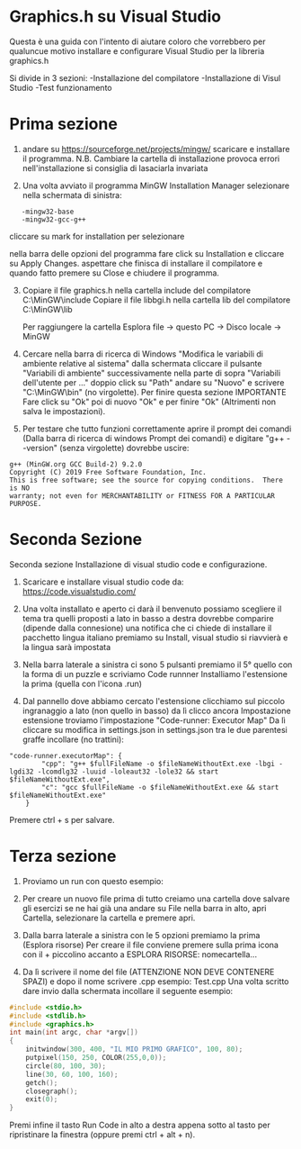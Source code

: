 # Graphics.h su Visual Studio
Questa è una guida con l'intento di aiutare coloro che vorrebbero per qualuncue motivo installare e configurare Visual Studio per la libreria graphics.h

Si divide in 3 sezioni:
-Installazione del compilatore
-Installazione di Visul Studio
-Test funzionamento

# Prima sezione
1. andare su https://sourceforge.net/projects/mingw/
   scaricare e installare il programma.
   N.B. Cambiare la cartella di installazione provoca errori nell'installazione si consiglia di lasaciarla invariata


2. Una volta avviato il programma MinGW Installation Manager selezionare nella schermata di sinistra:

```
   -mingw32-base
   -mingw32-gcc-g++
```
   cliccare su mark for installation per selezionare
 
   nella barra delle opzioni del programma fare click su Installation e cliccare su Apply Changes.
   aspettare che finisca di installare il compilatore e quando fatto premere su Close e chiudere il programma.


3. Copiare il file graphics.h nella cartella include del compilatore C:\MinGW\include 
   Copiare il file libbgi.h nella cartella lib del compilatore C:\MinGW\lib

   Per raggiungere la cartella Esplora file -> questo PC -> Disco locale -> MinGW


4. Cercare nella barra di ricerca di Windows "Modifica le variabili di ambiente relative al sistema"
   dalla schermata cliccare il pulsante "Variabili di ambiente" successivamente nella parte di sopra
   "Variabili dell'utente per ..." doppio click su "Path" andare su "Nuovo" e scrivere "C:\MinGW\bin" (no virgolette).
   Per finire questa sezione IMPORTANTE Fare click su "Ok" poi di nuovo "Ok" e per finire "Ok" (Altrimenti non salva le impostazioni).


5. Per testare che tutto funzioni correttamente
   aprire il prompt dei comandi (Dalla barra di ricerca di windows Prompt dei comandi)
   e digitare "g++ --version" (senza virgolette)
   dovrebbe uscire:
```
g++ (MinGW.org GCC Build-2) 9.2.0
Copyright (C) 2019 Free Software Foundation, Inc.
This is free software; see the source for copying conditions.  There is NO
warranty; not even for MERCHANTABILITY or FITNESS FOR A PARTICULAR PURPOSE.
```

# Seconda Sezione

Seconda sezione Installazione di visual studio code e configurazione.

1. Scaricare e installare visual studio code da: https://code.visualstudio.com/


2. Una volta installato e aperto ci darà il benvenuto possiamo scegliere il tema tra quelli proposti a lato
   in basso a destra dovrebbe comparire (dipende dalla connesione) una notifica che ci chiede di installare il pacchetto lingua italiano
   premiamo su Install, visual studio si riavvierà e la lingua sarà impostata


3. Nella barra laterale a sinistra ci sono 5 pulsanti premiamo il 5° quello con la forma di un puzzle e scriviamo Code runnner
   Installiamo l'estensione la prima (quella con l'icona .run)


4. Dal pannello dove abbiamo cercato l'estensione clicchiamo sul piccolo ingranaggio a lato (non quello in basso) da lì clicco ancora Impostazione estensione
   troviamo l'impostazione "Code-runner: Executor Map"
   Da lì cliccare su modifica in settings.json
  in settings.json tra le due parentesi graffe incollare (no trattini):
```
"code-runner.executorMap": {
        "cpp": "g++ $fullFileName -o $fileNameWithoutExt.exe -lbgi -lgdi32 -lcomdlg32 -luuid -loleaut32 -lole32 && start $fileNameWithoutExt.exe",
        "c": "gcc $fullFileName -o $fileNameWithoutExt.exe && start $fileNameWithoutExt.exe"
    }
```
  Premere ctrl + s per salvare.




# Terza sezione

1. Proviamo un run con questo esempio:

2. Per creare un nuovo file prima di tutto creiamo una cartella dove salvare gli esercizi
   se ne hai già una andare su File nella barra in alto, apri Cartella, selezionare la cartella e premere apri.

3. Dalla barra laterale a sinistra con le 5 opzioni premiamo la prima (Esplora risorse)
   Per creare il file conviene premere sulla prima icona con il + piccolino accanto a ESPLORA RISORSE: nomecartella...

4. Da lì scrivere il nome del file (ATTENZIONE NON DEVE CONTENERE SPAZI) e dopo il nome scrivere .cpp
   esempio:
   Test.cpp
   Una volta scritto dare invio dalla schermata incollare il seguente esempio:

```cpp
#include <stdio.h>
#include <stdlib.h>
#include <graphics.h>
int main(int argc, char *argv[])
{
    initwindow(300, 400, "IL MIO PRIMO GRAFICO", 100, 80);
    putpixel(150, 250, COLOR(255,0,0));
    circle(80, 100, 30);
    line(30, 60, 100, 160);
    getch();
    closegraph();
    exit(0);
}
```
Premi infine il tasto Run Code in alto a destra appena sotto al tasto per ripristinare la finestra (oppure premi ctrl + alt + n).
